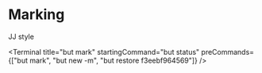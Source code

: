 # Marking

JJ style

<Terminal
  title="but mark"
  startingCommand="but status"
  preCommands={["but mark", "but new -m", "but restore f3eebf964569"]}
/>
